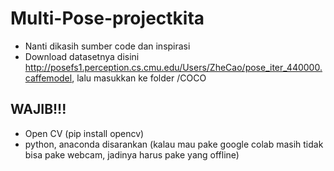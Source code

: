# Multi-Pose-projectkita
- Nanti dikasih sumber code dan inspirasi
- Download datasetnya disini http://posefs1.perception.cs.cmu.edu/Users/ZheCao/pose_iter_440000.caffemodel, lalu masukkan ke folder /COCO

## WAJIB!!!
- Open CV (pip install opencv)
- python, anaconda disarankan (kalau mau pake google colab masih tidak bisa pake webcam, jadinya harus pake yang offline)
